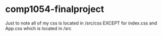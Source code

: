 # comp1054-finalproject

Just to note all of my css is located in /src/css EXCEPT for index.css and App.css which is located in /src